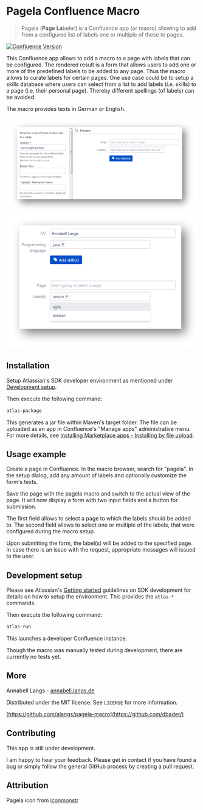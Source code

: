# Pagela Confluence Macro
> Pagela (**Page** **La**beler) is a Confluence app (or macro) allowing to add from a configured list of labels one or multiple of these to pages. 

[![Confluence Version][conf-image]][conf-url]

This Confluence app allows to add a macro to a page with labels that can be configured. The rendered result is a form that allows users to add one or more of the predefined labels to be added to any page.
Thus the macro allows to curate labels for certain pages. One use case could be to setup a skills database where users can select from a list to add labels (i.e. skills) to a page (i.e. their personal page). Thereby different spellings (of labels) can be avoided.

The macro provides texts in German or English.

![Pagela-Form1](src/main/resources/images/pagela-macro1.png)
![Pagela-Form2](src/main/resources/images/pagela-form1.png)

## Installation

Setup Atlassian's SDK developer environment as mentioned under [Development setup](#dev).

Then execute the following command:

```sh
atlas-package
```

This generates a jar file within Maven's target folder. The file can be uploaded as an app in Confluence's "Manage apps" administrative menu. For more details, see [Installing Marketplace apps - Installing by file upload][conf-install-app].

## Usage example

Create a page in Confluence. In the macro browser, search for "pagela". In the setup dialog, add any amount of labels and optionally customize the form's texts.

Save the page with the pagela macro and switch to the actual view of the page. It will now display a form with two input fields and a button for submission.

The first field allows to select a page to which the labels should be added to. The second field allows to select one or multiple of the labels, that were configured during the macro setup.

Upon submitting the form, the label(s) will be added to the specified page. In case there is an issue with the request, appropriate messages will issued to the user.

## <a name="dev"></a>Development setup

Please see Atlassian's [Getting started][conf-dev] guidelines on SDK development for details on how to setup the environment. This provides the ```atlas-*``` commands.

Then execute the following command:

```sh
atlas-run
```

This launches a developer Confluence instance.

Though the macro was manually tested during development, there are currently no tests yet.

## More

Annabell Langs - [annabell.langs.de](http://www.annabell.langs.de)

Distributed under the MIT license. See ``LICENSE`` for more information.

[https://github.com/alangs/pagela-macro](https://github.com/dbader/)

## Contributing

This app is still under development.

I am happy to hear your feedback. Please get in contact if you have found a bug or simply follow the general GitHub process by creating a pull request.

## Attribution

Pagela icon from [iconmonstr][icon]

<!-- Markdown link & img dfn's -->
[conf-image]: https://img.shields.io/badge/Confluence-6.14.1-green.svg
[conf-url]: https://atlassian.com/software/confluence
[conf-dev]: https://developer.atlassian.com/server/framework/atlassian-sdk/
[conf-install-app]: https://confluence.atlassian.com/upm/installing-add-ons-273875715.html
[icon]: https://iconmonstr.com/
[langs]: http://www.annabell.langs.de
